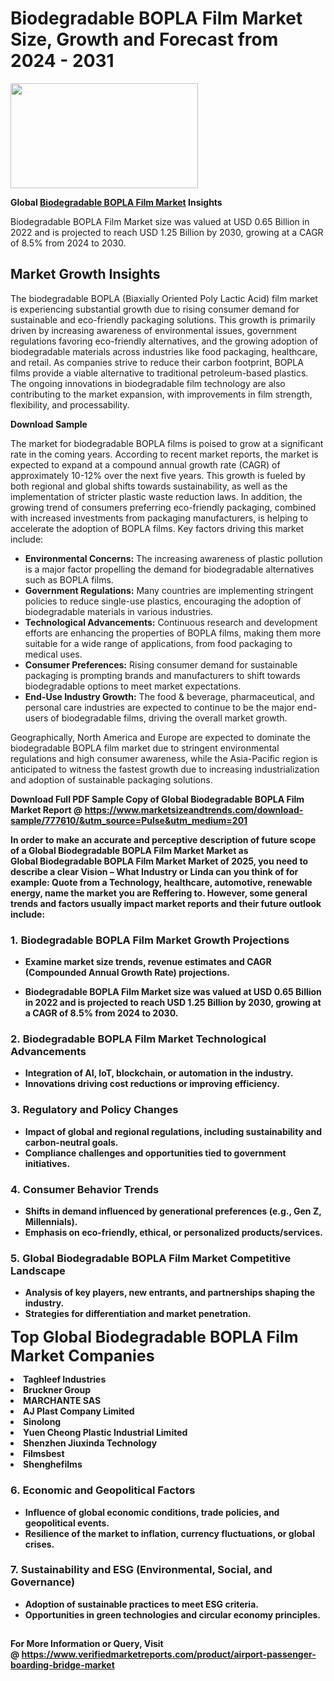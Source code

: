 <H1>Biodegradable BOPLA Film Market Size, Growth and Forecast from 2024 - 2031</H1><img class="aligncenter size-medium wp-image-584254" src="https://thirdeyenews.in/wp-content/uploads/2024/09/Global-Market-Research-300x168.jpeg" alt="" width="300" height="168" /><p><strong>Global&nbsp;<a href="https://www.marketsizeandtrends.com/download-sample/777610/&amp;utm_source=Pulse&amp;utm_medium=201">Biodegradable BOPLA Film Market</a> Insights</strong></p><p>Biodegradable BOPLA Film Market size was valued at USD 0.65 Billion in 2022 and is projected to reach USD 1.25 Billion by 2030, growing at a CAGR of 8.5% from 2024 to 2030.</p><p><h2>Market Growth Insights</h2> <p>The biodegradable BOPLA (Biaxially Oriented Poly Lactic Acid) film market is experiencing substantial growth due to rising consumer demand for sustainable and eco-friendly packaging solutions. This growth is primarily driven by increasing awareness of environmental issues, government regulations favoring eco-friendly alternatives, and the growing adoption of biodegradable materials across industries like food packaging, healthcare, and retail. As companies strive to reduce their carbon footprint, BOPLA films provide a viable alternative to traditional petroleum-based plastics. The ongoing innovations in biodegradable film technology are also contributing to the market expansion, with improvements in film strength, flexibility, and processability.</p> <p><strong>Download Sample</strong></p> <p>The market for biodegradable BOPLA films is poised to grow at a significant rate in the coming years. According to recent market reports, the market is expected to expand at a compound annual growth rate (CAGR) of approximately 10-12% over the next five years. This growth is fueled by both regional and global shifts towards sustainability, as well as the implementation of stricter plastic waste reduction laws. In addition, the growing trend of consumers preferring eco-friendly packaging, combined with increased investments from packaging manufacturers, is helping to accelerate the adoption of BOPLA films. Key factors driving this market include: <ul> <li><strong>Environmental Concerns:</strong> The increasing awareness of plastic pollution is a major factor propelling the demand for biodegradable alternatives such as BOPLA films.</li> <li><strong>Government Regulations:</strong> Many countries are implementing stringent policies to reduce single-use plastics, encouraging the adoption of biodegradable materials in various industries.</li> <li><strong>Technological Advancements:</strong> Continuous research and development efforts are enhancing the properties of BOPLA films, making them more suitable for a wide range of applications, from food packaging to medical uses.</li> <li><strong>Consumer Preferences:</strong> Rising consumer demand for sustainable packaging is prompting brands and manufacturers to shift towards biodegradable options to meet market expectations.</li> <li><strong>End-Use Industry Growth:</strong> The food & beverage, pharmaceutical, and personal care industries are expected to continue to be the major end-users of biodegradable films, driving the overall market growth.</li> </ul> <p>Geographically, North America and Europe are expected to dominate the biodegradable BOPLA film market due to stringent environmental regulations and high consumer awareness, while the Asia-Pacific region is anticipated to witness the fastest growth due to increasing industrialization and adoption of sustainable packaging solutions.</p> <p><strong></p><p><span class=""><strong>Download Full PDF Sample Copy of Global Biodegradable BOPLA Film Market Report</strong> @ <a href="https://www.marketsizeandtrends.com/download-sample/777610/&amp;utm_source=Pulse&amp;utm_medium=201" target="_blank">https://www.marketsizeandtrends.com/download-sample/777610/&amp;utm_source=Pulse&amp;utm_medium=201</a></span></p><p>In order to make an accurate and perceptive description of future scope of a Global&nbsp;Biodegradable BOPLA Film Market Market as Global&nbsp;Biodegradable BOPLA Film Market Market of 2025, you need to describe a clear Vision &ndash; What Industry or Linda can you think of for example: Quote from a Technology, healthcare, automotive, renewable energy, name the market you are Reffering to. However, some general trends and factors usually impact market reports and their future outlook include:</p><h3>1.&nbsp;<strong>Biodegradable BOPLA Film Market Growth Projections</strong></h3><ul><li>Examine market size trends, revenue estimates and CAGR (Compounded Annual Growth Rate) projections.</li><li><p>Biodegradable BOPLA Film Market size was valued at USD 0.65 Billion in 2022 and is projected to reach USD 1.25 Billion by 2030, growing at a CAGR of 8.5% from 2024 to 2030.</p></li></ul><h3>2.&nbsp;<strong>Biodegradable BOPLA Film Market Technological Advancements</strong></h3><ul><li>Integration of AI, IoT, blockchain, or automation in the industry.</li><li>Innovations driving cost reductions or improving efficiency.</li></ul><h3>3.&nbsp;<strong>Regulatory and Policy Changes</strong></h3><ul><li>Impact of global and regional regulations, including sustainability and carbon-neutral goals.</li><li>Compliance challenges and opportunities tied to government initiatives.</li></ul><h3>4.&nbsp;<strong>Consumer Behavior Trends</strong></h3><ul><li>Shifts in demand influenced by generational preferences (e.g., Gen Z, Millennials).</li><li>Emphasis on eco-friendly, ethical, or personalized products/services.</li></ul><h3>5.&nbsp;<strong>Global Biodegradable BOPLA Film Market Competitive Landscape</strong></h3><ul><li>Analysis of key players, new entrants, and partnerships shaping the industry.</li><li>Strategies for differentiation and market penetration.</li></ul><p data-pm-slice="1 1 []"><span style="color: inherit; font-family: inherit; font-size: 25px;">Top Global Biodegradable BOPLA Film Market Companies</span></p><div class="" data-test-id=""><p><li>Taghleef Industries</li><li> Bruckner Group</li><li> MARCHANTE SAS</li><li> AJ Plast Company Limited</li><li> Sinolong</li><li> Yuen Cheong Plastic Industrial Limited</li><li> Shenzhen Jiuxinda Technology</li><li> Filmsbest</li><li> Shenghefilms</li></p></div><h3>6.&nbsp;<strong>Economic and Geopolitical Factors</strong></h3><ul><li>Influence of global economic conditions, trade policies, and geopolitical events.</li><li>Resilience of the market to inflation, currency fluctuations, or global crises.</li></ul><h3>7.&nbsp;<strong>Sustainability and ESG (Environmental, Social, and Governance)</strong></h3><ul><li>Adoption of sustainable practices to meet ESG criteria.</li><li>Opportunities in green technologies and circular economy principles.</li></ul><h2><strong style="font-size: 14px;">For More Information or Query, Visit @&nbsp;</strong><a style="background-color: #ffffff; font-size: 14px;" href="https://www.marketsizeandtrends.com/report/biodegradable-bopla-film-market/" target="_blank">https://www.verifiedmarketreports.com/product/airport-passenger-boarding-bridge-market</a></h2>
